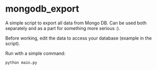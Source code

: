 # mongodb_export

A simple script to export all data from Mongo DB. Can be used both separately and as a part for something more serious :).

Before working, edit the data to access your database (example in the script). 

Run with a simple command:

```
python main.py
```
